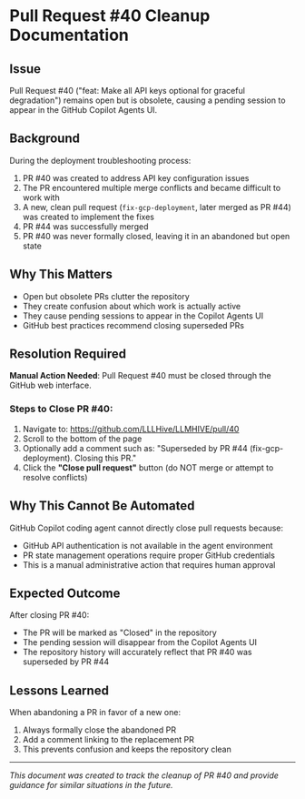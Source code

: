 # Pull Request #40 Cleanup Documentation

## Issue
Pull Request #40 ("feat: Make all API keys optional for graceful degradation") remains open but is obsolete, causing a pending session to appear in the GitHub Copilot Agents UI.

## Background
During the deployment troubleshooting process:
1. PR #40 was created to address API key configuration issues
2. The PR encountered multiple merge conflicts and became difficult to work with
3. A new, clean pull request (`fix-gcp-deployment`, later merged as PR #44) was created to implement the fixes
4. PR #44 was successfully merged
5. PR #40 was never formally closed, leaving it in an abandoned but open state

## Why This Matters
- Open but obsolete PRs clutter the repository
- They create confusion about which work is actually active
- They cause pending sessions to appear in the Copilot Agents UI
- GitHub best practices recommend closing superseded PRs

## Resolution Required
**Manual Action Needed**: Pull Request #40 must be closed through the GitHub web interface.

### Steps to Close PR #40:
1. Navigate to: https://github.com/LLLHive/LLMHIVE/pull/40
2. Scroll to the bottom of the page
3. Optionally add a comment such as: "Superseded by PR #44 (fix-gcp-deployment). Closing this PR."
4. Click the **"Close pull request"** button (do NOT merge or attempt to resolve conflicts)

## Why This Cannot Be Automated
GitHub Copilot coding agent cannot directly close pull requests because:
- GitHub API authentication is not available in the agent environment
- PR state management operations require proper GitHub credentials
- This is a manual administrative action that requires human approval

## Expected Outcome
After closing PR #40:
- The PR will be marked as "Closed" in the repository
- The pending session will disappear from the Copilot Agents UI
- The repository history will accurately reflect that PR #40 was superseded by PR #44

## Lessons Learned
When abandoning a PR in favor of a new one:
1. Always formally close the abandoned PR
2. Add a comment linking to the replacement PR
3. This prevents confusion and keeps the repository clean

---

*This document was created to track the cleanup of PR #40 and provide guidance for similar situations in the future.*
